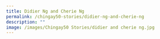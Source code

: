 ```yaml
---
title: Didier Ng and Cherie Ng
permalink: /chingay50-stories/didier-ng-and-cherie-ng
description: ""
image: /images/Chingay50 Stories/didier and cherie ng.jpg
---
```

